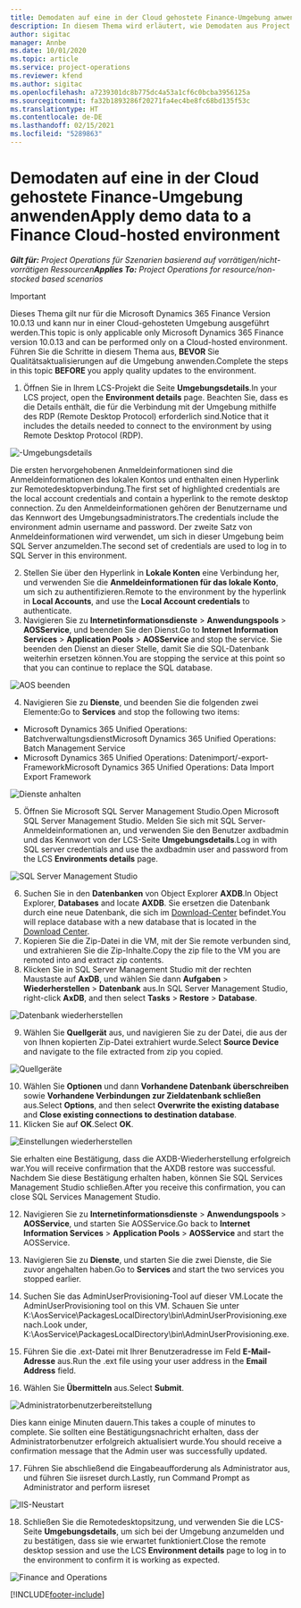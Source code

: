 ```yaml
---
title: Demodaten auf eine in der Cloud gehostete Finance-Umgebung anwenden
description: In diesem Thema wird erläutert, wie Demodaten aus Project Operations auf eine Cloud-gehostete Dynamics 365 Finance-Umgebung angewendet werden.
author: sigitac
manager: Annbe
ms.date: 10/01/2020
ms.topic: article
ms.service: project-operations
ms.reviewer: kfend
ms.author: sigitac
ms.openlocfilehash: a7239301dc8b775dc4a53a1cf6c0bcba3956125a
ms.sourcegitcommit: fa32b1893286f20271fa4ec4be8fc68bd135f53c
ms.translationtype: HT
ms.contentlocale: de-DE
ms.lasthandoff: 02/15/2021
ms.locfileid: "5289863"
---
```

# <a name="apply-demo-data-to-a-finance-cloud-hosted-environment"></a><span data-ttu-id="4821a-103">Demodaten auf eine in der Cloud gehostete Finance-Umgebung anwenden</span><span class="sxs-lookup"><span data-stu-id="4821a-103">Apply demo data to a Finance Cloud-hosted environment</span></span>

<span data-ttu-id="4821a-104">_**Gilt für:** Project Operations für Szenarien basierend auf vorrätigen/nicht-vorrätigen Ressourcen_</span><span class="sxs-lookup"><span data-stu-id="4821a-104">_**Applies To:** Project Operations for resource/non-stocked based scenarios_</span></span>

> [!IMPORTANT]
> <span data-ttu-id="4821a-105">Dieses Thema gilt nur für die Microsoft Dynamics 365 Finance Version 10.0.13 und kann nur in einer Cloud-gehosteten Umgebung ausgeführt werden.</span><span class="sxs-lookup"><span data-stu-id="4821a-105">This topic is only applicable only Microsoft Dynamics 365 Finance version 10.0.13 and can be performed only on a Cloud-hosted environment.</span></span> <span data-ttu-id="4821a-106">Führen Sie die Schritte in diesem Thema aus, **BEVOR** Sie Qualitätsaktualisierungen auf die Umgebung anwenden.</span><span class="sxs-lookup"><span data-stu-id="4821a-106">Complete the steps in this topic **BEFORE** you apply quality updates to the environment.</span></span>

1. <span data-ttu-id="4821a-107">Öffnen Sie in Ihrem LCS-Projekt die Seite **Umgebungsdetails**.</span><span class="sxs-lookup"><span data-stu-id="4821a-107">In your LCS project, open the **Environment details** page.</span></span> <span data-ttu-id="4821a-108">Beachten Sie, dass es die Details enthält, die für die Verbindung mit der Umgebung mithilfe des RDP (Remote Desktop Protocol) erforderlich sind.</span><span class="sxs-lookup"><span data-stu-id="4821a-108">Notice that it includes the details needed to connect to the environment by using Remote Desktop Protocol (RDP).</span></span>

![-Umgebungsdetails](./media/1EnvironmentDetails.png)

<span data-ttu-id="4821a-110">Die ersten hervorgehobenen Anmeldeinformationen sind die Anmeldeinformationen des lokalen Kontos und enthalten einen Hyperlink zur Remotedesktopverbindung.</span><span class="sxs-lookup"><span data-stu-id="4821a-110">The first set of highlighted credentials are the local account credentials and contain a hyperlink to the remote desktop connection.</span></span> <span data-ttu-id="4821a-111">Zu den Anmeldeinformationen gehören der Benutzername und das Kennwort des Umgebungsadministrators.</span><span class="sxs-lookup"><span data-stu-id="4821a-111">The credentials include the environment admin username and password.</span></span> <span data-ttu-id="4821a-112">Der zweite Satz von Anmeldeinformationen wird verwendet, um sich in dieser Umgebung beim SQL Server anzumelden.</span><span class="sxs-lookup"><span data-stu-id="4821a-112">The second set of credentials are used to log in to SQL Server in this environment.</span></span>

2. <span data-ttu-id="4821a-113">Stellen Sie über den Hyperlink in **Lokale Konten** eine Verbindung her, und verwenden Sie die **Anmeldeinformationen für das lokale Konto**, um sich zu authentifizieren.</span><span class="sxs-lookup"><span data-stu-id="4821a-113">Remote to the environment by the hyperlink in **Local Accounts**, and use the **Local Account credentials** to authenticate.</span></span>
3. <span data-ttu-id="4821a-114">Navigieren Sie zu **Internetinformationsdienste** > **Anwendungspools** > **AOSService**, und beenden Sie den Dienst.</span><span class="sxs-lookup"><span data-stu-id="4821a-114">Go to **Internet Information Services** > **Application Pools** > **AOSService** and stop the service.</span></span> <span data-ttu-id="4821a-115">Sie beenden den Dienst an dieser Stelle, damit Sie die SQL-Datenbank weiterhin ersetzen können.</span><span class="sxs-lookup"><span data-stu-id="4821a-115">You are stopping the service at this point so that you can continue to replace the SQL database.</span></span>

![AOS beenden](./media/2StopAOS.png)

4. <span data-ttu-id="4821a-117">Navigieren Sie zu **Dienste**, und beenden Sie die folgenden zwei Elemente:</span><span class="sxs-lookup"><span data-stu-id="4821a-117">Go to **Services** and stop the following two items:</span></span>

- <span data-ttu-id="4821a-118">Microsoft Dynamics 365 Unified Operations: Batchverwaltungsdienst</span><span class="sxs-lookup"><span data-stu-id="4821a-118">Microsoft Dynamics 365 Unified Operations: Batch Management Service</span></span>
- <span data-ttu-id="4821a-119">Microsoft Dynamics 365 Unified Operations: Datenimport/-export-Framework</span><span class="sxs-lookup"><span data-stu-id="4821a-119">Microsoft Dynamics 365 Unified Operations: Data Import Export Framework</span></span>

![Dienste anhalten](./media/3StopServices.png)

5. <span data-ttu-id="4821a-121">Öffnen Sie Microsoft SQL Server Management Studio.</span><span class="sxs-lookup"><span data-stu-id="4821a-121">Open Microsoft SQL Server Management Studio.</span></span> <span data-ttu-id="4821a-122">Melden Sie sich mit SQL Server-Anmeldeinformationen an, und verwenden Sie den Benutzer axdbadmin und das Kennwort von der LCS-Seite **Umgebungsdetails**.</span><span class="sxs-lookup"><span data-stu-id="4821a-122">Log in with SQL server credentials and use the axdbadmin user and password from the LCS **Environments details** page.</span></span>

![SQL Server Management Studio](./media/4SSMS.png)

6. <span data-ttu-id="4821a-124">Suchen Sie in den **Datenbanken** von Object Explorer **AXDB**.</span><span class="sxs-lookup"><span data-stu-id="4821a-124">In Object Explorer, **Databases** and locate **AXDB**.</span></span> <span data-ttu-id="4821a-125">Sie ersetzen die Datenbank durch eine neue Datenbank, die sich im [Download-Center](https://download.microsoft.com/download/1/a/3/1a314bd2-b082-4a87-abdc-1ba26c92b63d/ProjOpsDemoDataFOGARelease.zip) befindet.</span><span class="sxs-lookup"><span data-stu-id="4821a-125">You will replace database with a new database that is located in the [Download Center](https://download.microsoft.com/download/1/a/3/1a314bd2-b082-4a87-abdc-1ba26c92b63d/ProjOpsDemoDataFOGARelease.zip).</span></span> 
7. <span data-ttu-id="4821a-126">Kopieren Sie die Zip-Datei in die VM, mit der Sie remote verbunden sind, und extrahieren Sie die Zip-Inhalte.</span><span class="sxs-lookup"><span data-stu-id="4821a-126">Copy the zip file to the VM you are remoted into and extract zip contents.</span></span>
8. <span data-ttu-id="4821a-127">Klicken Sie in SQL Server Management Studio mit der rechten Maustaste auf **AxDB**, und wählen Sie dann **Aufgaben** > **Wiederherstellen** > **Datenbank** aus.</span><span class="sxs-lookup"><span data-stu-id="4821a-127">In SQL Server Management Studio, right-click **AxDB**, and then select **Tasks** > **Restore** > **Database**.</span></span>

![Datenbank wiederherstellen](./media/5RestoreDatabase.png)

9. <span data-ttu-id="4821a-129">Wählen Sie **Quellgerät** aus, und navigieren Sie zu der Datei, die aus der von Ihnen kopierten Zip-Datei extrahiert wurde.</span><span class="sxs-lookup"><span data-stu-id="4821a-129">Select **Source Device** and navigate to the file extracted from zip you copied.</span></span>

![Quellgeräte](./media/6SourceDevice.png)

10. <span data-ttu-id="4821a-131">Wählen Sie **Optionen** und dann **Vorhandene Datenbank überschreiben** sowie **Vorhandene Verbindungen zur Zieldatenbank schließen** aus.</span><span class="sxs-lookup"><span data-stu-id="4821a-131">Select **Options**, and then select **Overwrite the existing database** and **Close existing connections to destination database**.</span></span> 
11. <span data-ttu-id="4821a-132">Klicken Sie auf **OK**.</span><span class="sxs-lookup"><span data-stu-id="4821a-132">Select **OK**.</span></span>

![Einstellungen wiederherstellen](./media/7RestoreSetting.png)

<span data-ttu-id="4821a-134">Sie erhalten eine Bestätigung, dass die AXDB-Wiederherstellung erfolgreich war.</span><span class="sxs-lookup"><span data-stu-id="4821a-134">You will receive confirmation that the AXDB restore was successful.</span></span> <span data-ttu-id="4821a-135">Nachdem Sie diese Bestätigung erhalten haben, können Sie SQL Services Management Studio schließen.</span><span class="sxs-lookup"><span data-stu-id="4821a-135">After you receive this confirmation, you can close SQL Services Management Studio.</span></span>

12. <span data-ttu-id="4821a-136">Navigieren Sie zu **Internetinformationsdienste** > **Anwendungspools** > **AOSService**, und starten Sie AOSService.</span><span class="sxs-lookup"><span data-stu-id="4821a-136">Go back to **Internet Information Services** > **Application Pools** > **AOSService** and start the AOSService.</span></span>
13. <span data-ttu-id="4821a-137">Navigieren Sie zu **Dienste**, und starten Sie die zwei Dienste, die Sie zuvor angehalten haben.</span><span class="sxs-lookup"><span data-stu-id="4821a-137">Go to **Services** and start the two services you stopped earlier.</span></span>

14. <span data-ttu-id="4821a-138">Suchen Sie das AdminUserProvisioning-Tool auf dieser VM.</span><span class="sxs-lookup"><span data-stu-id="4821a-138">Locate the AdminUserProvisioning tool on this VM.</span></span> <span data-ttu-id="4821a-139">Schauen Sie unter K:\AosService\PackagesLocalDirectory\bin\AdminUserProvisioning.exe nach.</span><span class="sxs-lookup"><span data-stu-id="4821a-139">Look under, K:\AosService\PackagesLocalDirectory\bin\AdminUserProvisioning.exe.</span></span>
15. <span data-ttu-id="4821a-140">Führen Sie die .ext-Datei mit Ihrer Benutzeradresse im Feld **E-Mail-Adresse** aus.</span><span class="sxs-lookup"><span data-stu-id="4821a-140">Run the .ext file using your user address in the **Email Address** field.</span></span> 
16. <span data-ttu-id="4821a-141">Wählen Sie **Übermitteln** aus.</span><span class="sxs-lookup"><span data-stu-id="4821a-141">Select **Submit**.</span></span>

![Administratorbenutzerbereitstellung](./media/8AdminUserProvisioning.png)

<span data-ttu-id="4821a-143">Dies kann einige Minuten dauern.</span><span class="sxs-lookup"><span data-stu-id="4821a-143">This takes a couple of minutes to complete.</span></span> <span data-ttu-id="4821a-144">Sie sollten eine Bestätigungsnachricht erhalten, dass der Administratorbenutzer erfolgreich aktualisiert wurde.</span><span class="sxs-lookup"><span data-stu-id="4821a-144">You should receive a confirmation message that the Admin user was successfully updated.</span></span>

17. <span data-ttu-id="4821a-145">Führen Sie abschließend die Eingabeaufforderung als Administrator aus, und führen Sie iisreset durch.</span><span class="sxs-lookup"><span data-stu-id="4821a-145">Lastly, run Command Prompt as Administrator and perform iisreset</span></span>

![IIS-Neustart](./media/9IISReset.png)

18. <span data-ttu-id="4821a-147">Schließen Sie die Remotedesktopsitzung, und verwenden Sie die LCS-Seite **Umgebungsdetails**, um sich bei der Umgebung anzumelden und zu bestätigen, dass sie wie erwartet funktioniert.</span><span class="sxs-lookup"><span data-stu-id="4821a-147">Close the remote desktop session and use the LCS **Environment details** page to log in to the environment to confirm it is working as expected.</span></span>

![Finance and Operations](./media/10FinanceAndOperations.png)


[!INCLUDE[footer-include](../includes/footer-banner.md)]